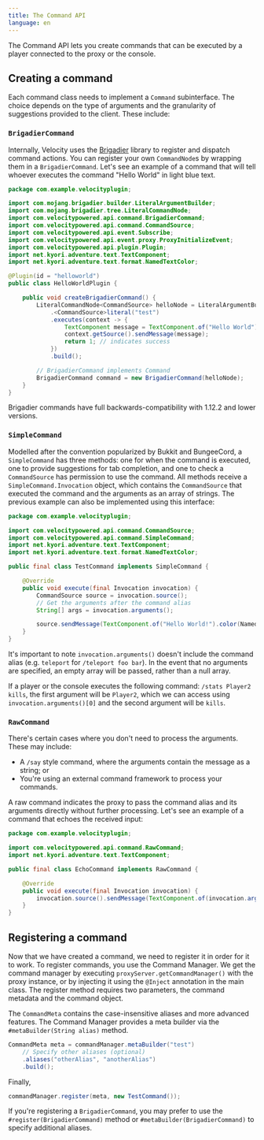 ```yaml
---
title: The Command API
language: en
---
```

The Command API lets you create commands that can be executed by a player connected to the proxy or the console.

## Creating a command
Each command class needs to implement a `Command` subinterface. The choice depends on the type of arguments and the granularity of suggestions provided to the client. These include:

### `BrigadierCommand`
Internally, Velocity uses the [Brigadier](https://github.com/Mojang/brigadier) library to register and dispatch command actions. You can register your own `CommandNode`s by wrapping them in a `BrigadierCommand`. Let's see an example of a command that will tell whoever executes the command "Hello World" in light blue text.

```java
package com.example.velocityplugin;

import com.mojang.brigadier.builder.LiteralArgumentBuilder;
import com.mojang.brigadier.tree.LiteralCommandNode;
import com.velocitypowered.api.command.BrigadierCommand;
import com.velocitypowered.api.command.CommandSource;
import com.velocitypowered.api.event.Subscribe;
import com.velocitypowered.api.event.proxy.ProxyInitializeEvent;
import com.velocitypowered.api.plugin.Plugin;
import net.kyori.adventure.text.TextComponent;
import net.kyori.adventure.text.format.NamedTextColor;

@Plugin(id = "helloworld")
public class HelloWorldPlugin {

    public void createBrigadierCommand() {
        LiteralCommandNode<CommandSource> helloNode = LiteralArgumentBuilder
            .<CommandSource>literal("test")
            .executes(context -> {
                TextComponent message = TextComponent.of("Hello World").color(NamedTextColor.AQUA);
                context.getSource().sendMessage(message);
                return 1; // indicates success
            })
            .build();

        // BrigadierCommand implements Command
        BrigadierCommand command = new BrigadierCommand(helloNode);
    }
}
```

Brigadier commands have full backwards-compatibility with 1.12.2 and lower versions.

### `SimpleCommand`
Modelled after the convention popularized by Bukkit and BungeeCord, a `SimpleCommand` has three methods: one for when the command is executed, one to provide suggestions for tab completion, and one to check a `CommandSource` has permission to use the command. All methods receive a `SimpleCommand.Invocation` object, which contains the `CommandSource` that executed the command and the arguments as an array of strings. The previous example can also be implemented using this interface:

```java
package com.example.velocityplugin;

import com.velocitypowered.api.command.CommandSource;
import com.velocitypowered.api.command.SimpleCommand;
import net.kyori.adventure.text.TextComponent;
import net.kyori.adventure.text.format.NamedTextColor;

public final class TestCommand implements SimpleCommand {

    @Override
    public void execute(final Invocation invocation) {
        CommandSource source = invocation.source();
        // Get the arguments after the command alias
        String[] args = invocation.arguments();

        source.sendMessage(TextComponent.of("Hello World!").color(NamedTextColor.AQUA));
    }
}
```

It's important to note `invocation.arguments()` doesn't include the command alias (e.g. `teleport` for `/teleport foo bar`). In the event that no arguments are specified, an empty array will be passed, rather than a null array.

If a player or the console executes the following command: `/stats Player2 kills`, the first argument will be `Player2`, which we can access using `invocation.arguments()[0]` and the second argument will be `kills`.

### `RawCommand`
There's certain cases where you don't need to process the arguments. These may include:

- A `/say` style command, where the arguments contain the message as a string; or
- You're using an external command framework to process your commands.

A raw command indicates the proxy to pass the command alias and its arguments directly without further processing. Let's see an example of a command that echoes the received input:

```java
package com.example.velocityplugin;

import com.velocitypowered.api.command.RawCommand;
import net.kyori.adventure.text.TextComponent;

public final class EchoCommand implements RawCommand {

    @Override
    public void execute(final Invocation invocation) {
        invocation.source().sendMessage(TextComponent.of(invocation.arguments()));
    }
}
```

## Registering a command
Now that we have created a command, we need to register it in order for it to work. To register commands, you use the Command Manager. We get the command manager by executing `proxyServer.getCommandManager()` with the proxy instance, or by injecting it using the `@Inject` annotation in the main class. The register method requires two parameters, the command metadata and the command object.

The `CommandMeta` contains the case-insensitive aliases and more advanced features. The Command Manager provides a meta builder via the `#metaBuilder(String alias)` method.

```java
CommandMeta meta = commandManager.metaBuilder("test")
    // Specify other aliases (optional)
    .aliases("otherAlias", "anotherAlias")
    .build();
```

Finally,

```java
commandManager.register(meta, new TestCommand());
```

If you're registering a `BrigadierCommand`, you may prefer to use the `#register(BrigadierCommand)` method or `#metaBuilder(BrigadierCommand)` to specify additional aliases.
